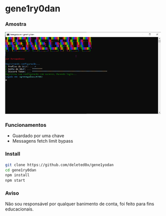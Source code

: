 # gene1ry0dan


### Amostra
![preview](images/preview.png)

### Funcionamentos
- Guardado por uma chave
- Messagens fetch limit bypass

### Install
```sh
git clone https://github.com/deleted0x/gene1yodan
cd gene1ry0dan
npm install
npm start
```
### Aviso
Não sou responsável por qualquer banimento de conta, foi feito para fins educacionais.
